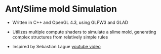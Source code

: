 <h1> Ant/Slime mold Simulation</h1>

- Written in C++ and OpenGL 4.3, using GLFW3 and GLAD
- Utilizes multiple compute shaders to simulate a slime mold, generating complex structures from relatively simple rules

- Inspired by Sebastian Lague <a href="https://www.youtube.com/watch?v=X-iSQQgOd1A"> youtube video </a>
